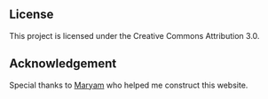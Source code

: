 ## License
This project is licensed under the Creative Commons Attribution 3.0.


## Acknowledgement
Special thanks to [Maryam](https://github.com/maryam-marzban) who helped me construct this website.
